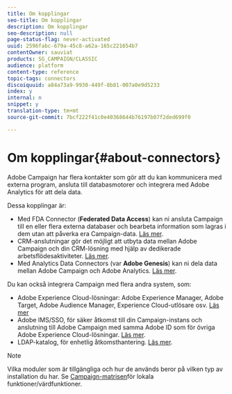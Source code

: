 ```yaml
---
title: Om kopplingar
seo-title: Om kopplingar
description: Om kopplingar
seo-description: null
page-status-flag: never-activated
uuid: 2596fabc-679a-45c8-a62a-165c221654b7
contentOwner: sauviat
products: SG_CAMPAIGN/CLASSIC
audience: platform
content-type: reference
topic-tags: connectors
discoiquuid: a84a73a9-9930-449f-8b81-007a0e9d5233
index: y
internal: n
snippet: y
translation-type: tm+mt
source-git-commit: 7bcf222f41c0e40368644b76197b07f2ded699f0

---
```



# Om kopplingar{#about-connectors}

Adobe Campaign har flera kontakter som gör att du kan kommunicera med externa program, ansluta till databasmotorer och integrera med Adobe Analytics för att dela data.

Dessa kopplingar är:

* Med FDA Connector (**Federated Data Access**) kan ni ansluta Campaign till en eller flera externa databaser och bearbeta information som lagras i dem utan att påverka era Campaign-data. [Läs mer](../../platform/using/about-fda.md).
* CRM-anslutningar gör det möjligt att utbyta data mellan Adobe Campaign och din CRM-lösning med hjälp av dedikerade arbetsflödesaktiviteter. [Läs mer](../../platform/using/crm-connectors.md).
* Med Analytics Data Connectors (var **Adobe Genesis**) kan ni dela data mellan Adobe Campaign och Adobe Analytics. [Läs mer](../../platform/using/adobe-analytics-data-connector.md).

Du kan också integrera Campaign med flera andra system, som:

* Adobe Experience Cloud-lösningar: Adobe Experience Manager, Adobe Target, Adobe Audience Manager, Experience Cloud-utlösare osv. [Läs mer](../../integrations/using/about-campaign-integrations.md)
* Adobe IMS/SSO, för säker åtkomst till din Campaign-instans och anslutning till Adobe Campaign med samma Adobe ID som för övriga Adobe Experience Cloud-lösningar. [Läs mer](../../integrations/using/about-adobe-id.md).
* LDAP-katalog, för enhetlig åtkomsthantering. [Läs mer](../../installation/using/connecting-through-ldap.md).

>[!NOTE]
>
>Vilka moduler som är tillgängliga och hur de används beror på vilken typ av installation du har. Se [Campaign-matrisen](https://helpx.adobe.com/campaign/kb/acc-on-prem-vs-hosted.html)för lokala funktioner/värdfunktioner.

